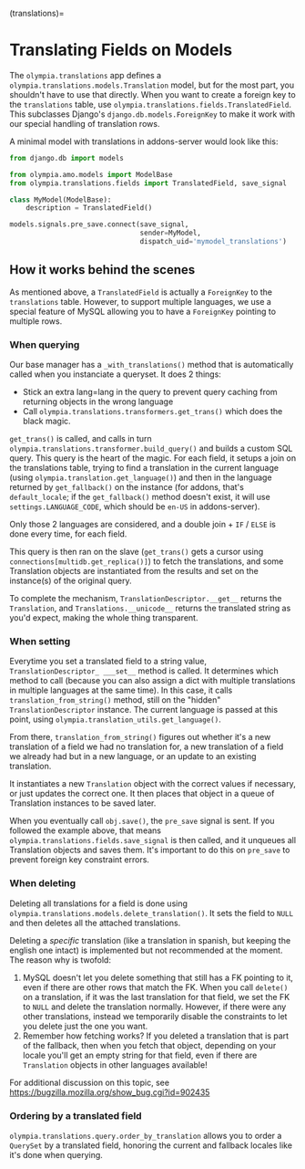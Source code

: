 (translations)=

# Translating Fields on Models

The `olympia.translations` app defines a
`olympia.translations.models.Translation` model, but for the most part, you
shouldn't have to use that directly. When you want to create a foreign key to
the `translations` table, use
`olympia.translations.fields.TranslatedField`. This subclasses Django's
`django.db.models.ForeignKey` to make it work with our special handling
of translation rows.

A minimal model with translations in addons-server would look like this:

```python
from django.db import models

from olympia.amo.models import ModelBase
from olympia.translations.fields import TranslatedField, save_signal

class MyModel(ModelBase):
    description = TranslatedField()

models.signals.pre_save.connect(save_signal,
                                sender=MyModel,
                                dispatch_uid='mymodel_translations')
```

## How it works behind the scenes

As mentioned above, a `TranslatedField` is actually a `ForeignKey` to the
`translations` table. However, to support multiple languages, we use a
special feature of MySQL allowing you to have a `ForeignKey` pointing to
multiple rows.

### When querying

Our base manager has a `_with_translations()` method that is automatically
called when you instanciate a queryset. It does 2 things:

- Stick an extra lang=lang in the query to prevent query caching from returning
  objects in the wrong language
- Call `olympia.translations.transformers.get_trans()` which does the black
  magic.

`get_trans()` is called, and calls in turn
`olympia.translations.transformer.build_query()` and builds a custom SQL
query. This query is the heart of the magic. For each field, it setups a join
on the translations table, trying to find a translation in the current language
(using `olympia.translation.get_language()`) and then in the language
returned by `get_fallback()` on the instance (for addons, that's
`default_locale`; if the `get_fallback()` method doesn't exist, it will
use `settings.LANGUAGE_CODE`, which should be `en-US` in addons-server).

Only those 2 languages are considered, and a double join + `IF` / `ELSE` is
done every time, for each field.

This query is then ran on the slave (`get_trans()` gets a cursor using
`connections[multidb.get_replica()]`) to fetch the translations, and some
Translation objects are instantiated from the results and set on the
instance(s) of the original query.

To complete the mechanism, `TranslationDescriptor.__get__` returns the
`Translation`, and `Translations.__unicode__` returns the translated string
as you'd expect, making the whole thing transparent.

### When setting

Everytime you set a translated field to a string value,
`TranslationDescriptor_ ___set__` method is called. It determines which
method to call (because you can also assign a dict with multiple translations
in multiple languages at the same time). In this case, it calls
`translation_from_string()` method, still on the "hidden"
`TranslationDescriptor` instance. The current language is passed at this
point, using `olympia.translation_utils.get_language()`.

From there, `translation_from_string()` figures out whether it's a new
translation of a field we had no translation for, a new translation of a
field we already had but in a new language, or an update to an existing
translation.

It instantiates a new `Translation` object with the correct values if
necessary, or just updates the correct one. It then places that object in a
queue of Translation instances to be saved later.

When you eventually call `obj.save()`, the `pre_save` signal is sent. If
you followed the example above, that means
`olympia.translations.fields.save_signal` is then called, and it unqueues all
Translation objects and saves them. It's important to do this on `pre_save`
to prevent foreign key constraint errors.

### When deleting

Deleting all translations for a field is done using
`olympia.translations.models.delete_translation()`. It sets the field to
`NULL` and then deletes all the attached translations.

Deleting a _specific_ translation (like a translation in spanish, but keeping
the english one intact) is implemented but not recommended at the moment.
The reason why is twofold:

1. MySQL doesn't let you delete something that still has a FK pointing to it,
   even if there are other rows that match the FK. When you call `delete()`
   on a translation, if it was the last translation for that field, we set the
   FK to `NULL` and delete the translation normally. However, if there were
   any other translations, instead we temporarily disable the constraints to
   let you delete just the one you want.
2. Remember how fetching works? If you deleted a translation that is part of
   the fallback, then when you fetch that object, depending on your locale
   you'll get an empty string for that field, even if there are `Translation`
   objects in other languages available!

For additional discussion on this topic, see
<https://bugzilla.mozilla.org/show_bug.cgi?id=902435>

### Ordering by a translated field

`olympia.translations.query.order_by_translation` allows you to order a
`QuerySet` by a translated field, honoring the current and fallback locales
like it's done when querying.
